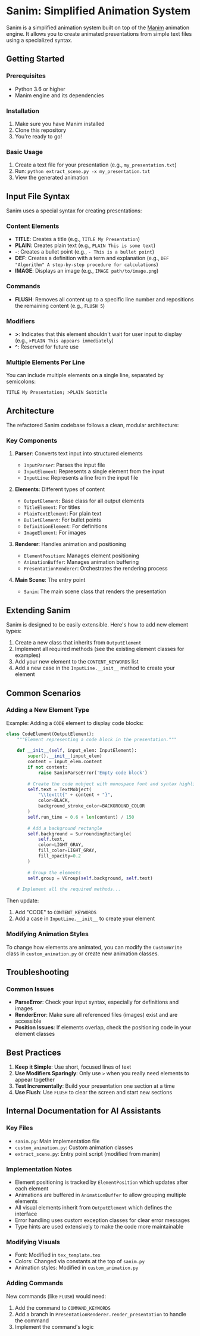 # Sanim: Simplified Animation System

Sanim is a simplified animation system built on top of the [Manim](https://github.com/3b1b/manim) animation engine. It allows you to create animated presentations from simple text files using a specialized syntax.

## Getting Started

### Prerequisites

- Python 3.6 or higher
- Manim engine and its dependencies

### Installation

1. Make sure you have Manim installed
2. Clone this repository
3. You're ready to go!

### Basic Usage

1. Create a text file for your presentation (e.g., `my_presentation.txt`)
2. Run: `python extract_scene.py -x my_presentation.txt`
3. View the generated animation

## Input File Syntax

Sanim uses a special syntax for creating presentations:

### Content Elements

- **TITLE**: Creates a title (e.g., `TITLE My Presentation`)
- **PLAIN**: Creates plain text (e.g., `PLAIN This is some text`)
- **-**: Creates a bullet point (e.g., `- This is a bullet point`)
- **DEF**: Creates a definition with a term and explanation (e.g., `DEF "Algorithm" A step-by-step procedure for calculations`)
- **IMAGE**: Displays an image (e.g., `IMAGE path/to/image.png`)

### Commands

- **FLUSH**: Removes all content up to a specific line number and repositions the remaining content (e.g., `FLUSH 5`)

### Modifiers

- **>**: Indicates that this element shouldn't wait for user input to display (e.g., `>PLAIN This appears immediately`)
- **^**: Reserved for future use

### Multiple Elements Per Line

You can include multiple elements on a single line, separated by semicolons:

```
TITLE My Presentation; >PLAIN Subtitle
```

## Architecture

The refactored Sanim codebase follows a clean, modular architecture:

### Key Components

1. **Parser**: Converts text input into structured elements
   - `InputParser`: Parses the input file
   - `InputElement`: Represents a single element from the input
   - `InputLine`: Represents a line from the input file

2. **Elements**: Different types of content
   - `OutputElement`: Base class for all output elements
   - `TitleElement`: For titles
   - `PlainTextElement`: For plain text
   - `BulletElement`: For bullet points
   - `DefinitionElement`: For definitions
   - `ImageElement`: For images

3. **Renderer**: Handles animation and positioning
   - `ElementPosition`: Manages element positioning
   - `AnimationBuffer`: Manages animation buffering
   - `PresentationRenderer`: Orchestrates the rendering process

4. **Main Scene**: The entry point
   - `Sanim`: The main scene class that renders the presentation

## Extending Sanim

Sanim is designed to be easily extensible. Here's how to add new element types:

1. Create a new class that inherits from `OutputElement`
2. Implement all required methods (see the existing element classes for examples)
3. Add your new element to the `CONTENT_KEYWORDS` list
4. Add a new case in the `InputLine.__init__` method to create your element

## Common Scenarios

### Adding a New Element Type

Example: Adding a `CODE` element to display code blocks:

```python
class CodeElement(OutputElement):
    """Element representing a code block in the presentation."""
    
    def __init__(self, input_elem: InputElement):
        super().__init__(input_elem)
        content = input_elem.content
        if not content:
            raise SanimParseError('Empty code block')
        
        # Create the code mobject with monospace font and syntax highlighting
        self.text = TextMobject(
            "\\texttt{" + content + "}",
            color=BLACK,
            background_stroke_color=BACKGROUND_COLOR
        )
        self.run_time = 0.6 + len(content) / 150
        
        # Add a background rectangle
        self.background = SurroundingRectangle(
            self.text,
            color=LIGHT_GRAY,
            fill_color=LIGHT_GRAY,
            fill_opacity=0.2
        )
        
        # Group the elements
        self.group = VGroup(self.background, self.text)
    
    # Implement all the required methods...
```

Then update:
1. Add "CODE" to `CONTENT_KEYWORDS`
2. Add a case in `InputLine.__init__` to create your element

### Modifying Animation Styles

To change how elements are animated, you can modify the `CustomWrite` class in `custom_animation.py` or create new animation classes.

## Troubleshooting

### Common Issues

- **ParseError**: Check your input syntax, especially for definitions and images
- **RenderError**: Make sure all referenced files (images) exist and are accessible
- **Position Issues**: If elements overlap, check the positioning code in your element classes

## Best Practices

1. **Keep it Simple**: Use short, focused lines of text
2. **Use Modifiers Sparingly**: Only use `>` when you really need elements to appear together
3. **Test Incrementally**: Build your presentation one section at a time
4. **Use Flush**: Use `FLUSH` to clear the screen and start new sections

## Internal Documentation for AI Assistants

### Key Files

- `sanim.py`: Main implementation file
- `custom_animation.py`: Custom animation classes
- `extract_scene.py`: Entry point script (modified from manim)

### Implementation Notes

- Element positioning is tracked by `ElementPosition` which updates after each element
- Animations are buffered in `AnimationBuffer` to allow grouping multiple elements
- All visual elements inherit from `OutputElement` which defines the interface
- Error handling uses custom exception classes for clear error messages
- Type hints are used extensively to make the code more maintainable

### Modifying Visuals

- Font: Modified in `tex_template.tex`
- Colors: Changed via constants at the top of `sanim.py`
- Animation styles: Modified in `custom_animation.py`

### Adding Commands

New commands (like `FLUSH`) would need:
1. Add the command to `COMMAND_KEYWORDS`
2. Add a branch in `PresentationRenderer.render_presentation` to handle the command
3. Implement the command's logic